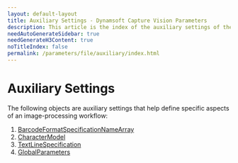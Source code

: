 ```yaml
---
layout: default-layout
title: Auxiliary Settings - Dynamsoft Capture Vision Parameters
description: This article is the index of the auxiliary settings of the Dynamsoft Capture Vision Parameters.
needAutoGenerateSidebar: true
needGenerateH3Content: true
noTitleIndex: false
permalink: /parameters/file/auxiliary/index.html
---
```


# Auxiliary Settings

The following objects are auxiliary settings that help define specific aspects of an image-processing workflow:

1. [BarcodeFormatSpecificationNameArray](barcode-format-specification.md)
2. [CharacterModel](character-model.md)
3. [TextLineSpecification](textline-specification.md)
4. [GlobalParameters](global-parameter.md)
